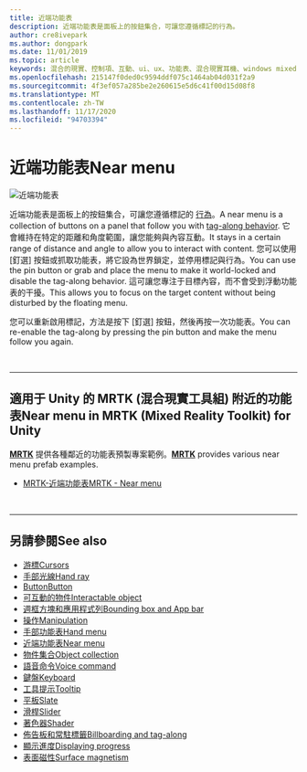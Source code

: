 ```yaml
---
title: 近端功能表
description: 近端功能表是面板上的按鈕集合，可讓您遵循標記的行為。
author: cre8ivepark
ms.author: dongpark
ms.date: 11/01/2019
ms.topic: article
keywords: 混合的現實、控制項、互動、ui、ux、功能表、混合現實耳機、windows mixed Reality 耳機、虛擬實境耳機、HoloLens、MRTK、混合現實工具組
ms.openlocfilehash: 215147f0ded0c9594ddf075c1464ab04d031f2a9
ms.sourcegitcommit: 4f3ef057a285be2e260615e5d6c41f00d15d08f8
ms.translationtype: MT
ms.contentlocale: zh-TW
ms.lasthandoff: 11/17/2020
ms.locfileid: "94703394"
---
```

# <a name="near-menu"></a><span data-ttu-id="cf606-104">近端功能表</span><span class="sxs-lookup"><span data-stu-id="cf606-104">Near menu</span></span>

![近端功能表](images/UX_Hero_NearMenu.jpg)

<span data-ttu-id="cf606-106">近端功能表是面板上的按鈕集合，可讓您遵循標記的 [行為](billboarding-and-tag-along.md#what-is-a-tag-along)。</span><span class="sxs-lookup"><span data-stu-id="cf606-106">A near menu is a collection of buttons on a panel that follow you with [tag-along behavior](billboarding-and-tag-along.md#what-is-a-tag-along).</span></span> <span data-ttu-id="cf606-107">它會維持在特定的距離和角度範圍，讓您能夠與內容互動。</span><span class="sxs-lookup"><span data-stu-id="cf606-107">It stays in a certain range of distance and angle to allow you to interact with content.</span></span> <span data-ttu-id="cf606-108">您可以使用 [釘選] 按鈕或抓取功能表，將它設為世界鎖定，並停用標記與行為。</span><span class="sxs-lookup"><span data-stu-id="cf606-108">You can use the pin button or grab and place the menu to make it world-locked and disable the tag-along behavior.</span></span> <span data-ttu-id="cf606-109">這可讓您專注于目標內容，而不會受到浮動功能表的干擾。</span><span class="sxs-lookup"><span data-stu-id="cf606-109">This allows you to focus on the target content without being disturbed by the floating menu.</span></span>

<span data-ttu-id="cf606-110">您可以重新啟用標記，方法是按下 [釘選] 按鈕，然後再按一次功能表。</span><span class="sxs-lookup"><span data-stu-id="cf606-110">You can re-enable the tag-along by pressing the pin button and make the menu follow you again.</span></span>

<br>

---

## <a name="near-menu-in-mrtk-mixed-reality-toolkit-for-unity"></a><span data-ttu-id="cf606-111">適用于 Unity 的 MRTK (混合現實工具組) 附近的功能表</span><span class="sxs-lookup"><span data-stu-id="cf606-111">Near menu in MRTK (Mixed Reality Toolkit) for Unity</span></span>
<span data-ttu-id="cf606-112">**[MRTK](https://github.com/Microsoft/MixedRealityToolkit-Unity)** 提供各種鄰近的功能表預製專案範例。</span><span class="sxs-lookup"><span data-stu-id="cf606-112">**[MRTK](https://github.com/Microsoft/MixedRealityToolkit-Unity)** provides various near menu prefab examples.</span></span>

* [<span data-ttu-id="cf606-113">MRTK-近端功能表</span><span class="sxs-lookup"><span data-stu-id="cf606-113">MRTK - Near menu</span></span>](https://microsoft.github.io/MixedRealityToolkit-Unity/Documentation/README_NearMenu.html)


<br>

---


## <a name="see-also"></a><span data-ttu-id="cf606-114">另請參閱</span><span class="sxs-lookup"><span data-stu-id="cf606-114">See also</span></span>

* [<span data-ttu-id="cf606-115">游標</span><span class="sxs-lookup"><span data-stu-id="cf606-115">Cursors</span></span>](cursors.md)
* [<span data-ttu-id="cf606-116">手部光線</span><span class="sxs-lookup"><span data-stu-id="cf606-116">Hand ray</span></span>](point-and-commit.md)
* [<span data-ttu-id="cf606-117">Button</span><span class="sxs-lookup"><span data-stu-id="cf606-117">Button</span></span>](button.md)
* [<span data-ttu-id="cf606-118">可互動的物件</span><span class="sxs-lookup"><span data-stu-id="cf606-118">Interactable object</span></span>](interactable-object.md)
* [<span data-ttu-id="cf606-119">週框方塊和應用程式列</span><span class="sxs-lookup"><span data-stu-id="cf606-119">Bounding box and App bar</span></span>](app-bar-and-bounding-box.md)
* [<span data-ttu-id="cf606-120">操作</span><span class="sxs-lookup"><span data-stu-id="cf606-120">Manipulation</span></span>](direct-manipulation.md)
* [<span data-ttu-id="cf606-121">手部功能表</span><span class="sxs-lookup"><span data-stu-id="cf606-121">Hand menu</span></span>](hand-menu.md)
* [<span data-ttu-id="cf606-122">近端功能表</span><span class="sxs-lookup"><span data-stu-id="cf606-122">Near menu</span></span>](near-menu.md)
* [<span data-ttu-id="cf606-123">物件集合</span><span class="sxs-lookup"><span data-stu-id="cf606-123">Object collection</span></span>](object-collection.md)
* [<span data-ttu-id="cf606-124">語音命令</span><span class="sxs-lookup"><span data-stu-id="cf606-124">Voice command</span></span>](voice-input.md)
* [<span data-ttu-id="cf606-125">鍵盤</span><span class="sxs-lookup"><span data-stu-id="cf606-125">Keyboard</span></span>](keyboard.md)
* [<span data-ttu-id="cf606-126">工具提示</span><span class="sxs-lookup"><span data-stu-id="cf606-126">Tooltip</span></span>](tooltip.md)
* [<span data-ttu-id="cf606-127">平板</span><span class="sxs-lookup"><span data-stu-id="cf606-127">Slate</span></span>](slate.md)
* [<span data-ttu-id="cf606-128">滑桿</span><span class="sxs-lookup"><span data-stu-id="cf606-128">Slider</span></span>](slider.md)
* [<span data-ttu-id="cf606-129">著色器</span><span class="sxs-lookup"><span data-stu-id="cf606-129">Shader</span></span>](shader.md)
* [<span data-ttu-id="cf606-130">佈告板和常駐標籤</span><span class="sxs-lookup"><span data-stu-id="cf606-130">Billboarding and tag-along</span></span>](billboarding-and-tag-along.md)
* [<span data-ttu-id="cf606-131">顯示進度</span><span class="sxs-lookup"><span data-stu-id="cf606-131">Displaying progress</span></span>](progress.md)
* [<span data-ttu-id="cf606-132">表面磁性</span><span class="sxs-lookup"><span data-stu-id="cf606-132">Surface magnetism</span></span>](surface-magnetism.md)
